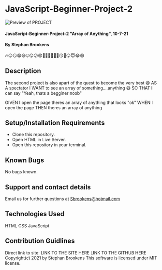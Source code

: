 # JavaScript-Beginner-Project-2
![Preview of PROJECT](\assets\images\preview.gif)
#### JavaScript-Beginner-Project-2 "Array of Anything", 10-7-21
#### By Stephan Brookens

<p>🔥😉😏😁😆😍😝😜😎🤠🤪🤭🧐🤤🤗😚🤑😛😇😂😅</p>


## Description
The second project is also apart of the quest to become the very best 😅
AS A spectator I WANT to see an array of something....anything 😅 SO THAT I can say "Yeah, thats a begginer noob"

GIVEN I open the page theres an array of anything that looks "ok"
WHEN I open the page 
THEN theres an array of anything

## Setup/Installation Requirements
* Clone this repository.
* Open HTML in Live Server.
* Open this repository in your terminal.
## Known Bugs
No bugs known.
## Support and contact details
Email us for further questions at Sbrookens@hotmail.com
## Technologies Used
HTML
CSS
JavaScript
## Contribution Guidlines 
Direct link to site:
LINK TO THE SITE HERE
LINK TO THE GITHUB HERE
Copyright(c) 2021 by Stephan Brookens
This software is licensed under MIT license.